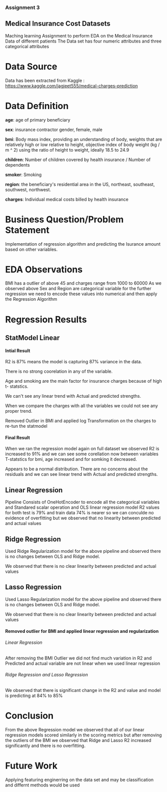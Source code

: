 ### Assignment 3

## Medical Insurance Cost Datasets

Maching learning Assignment to perform EDA on the Medical Insurance Data of different patients The Data set has four numeric attributes and three categorical attributes

# Data Source
Data has been extracted from Kaggle : https://www.kaggle.com/jagjeet555/medical-charges-prediction

# Data Definition
**age**: age of primary beneficiary

**sex**: insurance contractor gender, female, male

**bmi**: Body mass index, providing an understanding of body, weights that are relatively high or low relative to height, objective index of body weight (kg / m ^ 2) using the ratio of height to weight, ideally 18.5 to 24.9

**children**: Number of children covered by health insurance / Number of dependents

**smoker**: Smoking

**region**: the beneficiary's residential area in the US, northeast, southeast, southwest, northwest.

**charges**: Individual medical costs billed by health insurance


# Business Question/Problem Statement
Implementation of  regression algorithm and predicting the Isurance amount based on other variables.

# EDA Observations
BMI has a outlier of above 45 and charges range from 1000 to 60000 As we observed above Sex and Region are categorical variable for the further regression we need to encode these values into numerical and then apply the Regression Algorithm

# Regression Results
## StatModel Linear 
#### Intial Result
R2 is 87% means the model is capturing 87% variance in the data.

There is no strong coorelation in any of the variable.

Age and smoking are the main factor for insurance charges because of high t- statstics.

We can't see any linear trend with Actual and predicted strengths.

When we compare the charges with all the variables we could not see any proper trend.

Removed Outlier in BMI and applied log Transformation on the charges to re-tun the statmodel
#### Final Result 
When we ran the regression model again on full dataset we observed R2 is increased to 91% and we can see some corellation now between variables
T-statstics for bmi, age increased and for somking it decreased.

Appears to be a normal distribution. There are no concerns about the residuals and we can see linear trend with Actual and predicted strengths.

## Linear Regression 

Pipeline Consists of OneHotEncoder to encode all the categorical variables and Standared scalar operation and OLS linear regression model
R2 values for both test is 79% and train data 74% is nearer so we can conculde no evidence of overfitting but we observed that no linearity between predicted and actual values 

## Ridge Regression

Used Ridge Regularization model for the above pipeline and observed there is no changes between OLS and Ridge model.

We observed that there is no clear linearity between predicted and actual values

## Lasso Regression

Used Lasso Regularization model for the above pipeline and observed there is no changes between OLS and Ridge model.

We observed that there is no clear linearity between predicted and actual values

#### Removed outlier for BMI and applied linear regression and regularization 
###### Linear Regression 
After removing the BMI Outlier we did not find much variation in R2 and Predicted and actual variable are not linear when we used linear regression 

###### Ridge Regression and Lasso Regression 
We observed that there is significant change in the R2 and value and model is predicting at 84% to 85%


# Conclusion
From the above Regression model we observed that all of our linear regression models scored similarly in the scoring metrics but after removing the outliers of the BMI we observed that Ridge and Lasso R2 increased significantly and there is no overfitting.

# Future Work

Applying featuring enginerring on the data set and may be classification and differnt methods would be used


